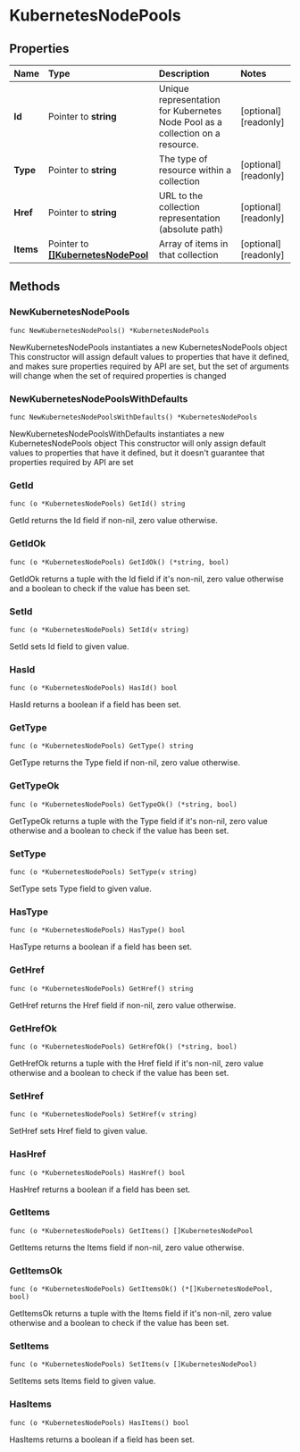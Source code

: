 # KubernetesNodePools

## Properties

| Name | Type | Description | Notes |
| :--- | :--- | :--- | :--- |
| **Id** | Pointer to **string** | Unique representation for Kubernetes Node Pool as a collection on a resource. | \[optional\] \[readonly\] |
| **Type** | Pointer to **string** | The type of resource within a collection | \[optional\] \[readonly\] |
| **Href** | Pointer to **string** | URL to the collection representation \(absolute path\) | \[optional\] \[readonly\] |
| **Items** | Pointer to [**\[\]KubernetesNodePool**](kubernetesnodepool.md) | Array of items in that collection | \[optional\] \[readonly\] |

## Methods

### NewKubernetesNodePools

`func NewKubernetesNodePools() *KubernetesNodePools`

NewKubernetesNodePools instantiates a new KubernetesNodePools object This constructor will assign default values to properties that have it defined, and makes sure properties required by API are set, but the set of arguments will change when the set of required properties is changed

### NewKubernetesNodePoolsWithDefaults

`func NewKubernetesNodePoolsWithDefaults() *KubernetesNodePools`

NewKubernetesNodePoolsWithDefaults instantiates a new KubernetesNodePools object This constructor will only assign default values to properties that have it defined, but it doesn't guarantee that properties required by API are set

### GetId

`func (o *KubernetesNodePools) GetId() string`

GetId returns the Id field if non-nil, zero value otherwise.

### GetIdOk

`func (o *KubernetesNodePools) GetIdOk() (*string, bool)`

GetIdOk returns a tuple with the Id field if it's non-nil, zero value otherwise and a boolean to check if the value has been set.

### SetId

`func (o *KubernetesNodePools) SetId(v string)`

SetId sets Id field to given value.

### HasId

`func (o *KubernetesNodePools) HasId() bool`

HasId returns a boolean if a field has been set.

### GetType

`func (o *KubernetesNodePools) GetType() string`

GetType returns the Type field if non-nil, zero value otherwise.

### GetTypeOk

`func (o *KubernetesNodePools) GetTypeOk() (*string, bool)`

GetTypeOk returns a tuple with the Type field if it's non-nil, zero value otherwise and a boolean to check if the value has been set.

### SetType

`func (o *KubernetesNodePools) SetType(v string)`

SetType sets Type field to given value.

### HasType

`func (o *KubernetesNodePools) HasType() bool`

HasType returns a boolean if a field has been set.

### GetHref

`func (o *KubernetesNodePools) GetHref() string`

GetHref returns the Href field if non-nil, zero value otherwise.

### GetHrefOk

`func (o *KubernetesNodePools) GetHrefOk() (*string, bool)`

GetHrefOk returns a tuple with the Href field if it's non-nil, zero value otherwise and a boolean to check if the value has been set.

### SetHref

`func (o *KubernetesNodePools) SetHref(v string)`

SetHref sets Href field to given value.

### HasHref

`func (o *KubernetesNodePools) HasHref() bool`

HasHref returns a boolean if a field has been set.

### GetItems

`func (o *KubernetesNodePools) GetItems() []KubernetesNodePool`

GetItems returns the Items field if non-nil, zero value otherwise.

### GetItemsOk

`func (o *KubernetesNodePools) GetItemsOk() (*[]KubernetesNodePool, bool)`

GetItemsOk returns a tuple with the Items field if it's non-nil, zero value otherwise and a boolean to check if the value has been set.

### SetItems

`func (o *KubernetesNodePools) SetItems(v []KubernetesNodePool)`

SetItems sets Items field to given value.

### HasItems

`func (o *KubernetesNodePools) HasItems() bool`

HasItems returns a boolean if a field has been set.

